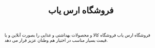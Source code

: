 ﻿---
layout: post
title: فروشگاه ارس یاب
name_en: arasyab
company_slug: arasyab
logo: 
cover: 
company_count:
founded:
location: ""
total_review: 
total_interview: 
salary_avg: 
salary_min: 
salary_max: 
rate: 
view_count: 
industry: فروشگاه اینترنتی
city:  آذربایجان شرقی، جلفا
size_en: S
size: 11-50 نفر
site: https://arasyab.com
---

فروشگاه ارس یاب فروشگاه کالا و محصولات بهداشتی و غذایی را بصورت آنلاین و با قیمت بسیار مناسب در اختیار هم وطنان عزیز قرار می دهد.
